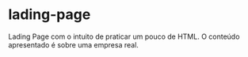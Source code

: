 # lading-page
Lading Page com o intuito de praticar um pouco de HTML. O conteúdo apresentado é sobre uma empresa real.
